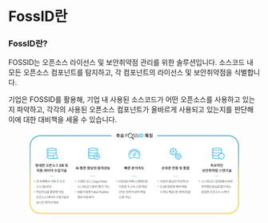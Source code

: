 # FossID란

### FossID란?

FOSSID는 오픈소스 라이선스 및 보안취약점 관리를 위한 솔루션입니다. 소스코드 내 모든 오픈소스 컴포넌트를 탐지하고, 각 컴포넌트의 라이선스 및 보안취약점을 식별합니다.

기업은 FOSSID를 활용해, 기업 내 사용된 소스코드가 어떤 오픈소스를 사용하고 있는지 파악하고, 각각의 사용된 오픈소스 컴포넌트가 올바르게 사용되고 있는지를 판단해 이에 대한 대비책을 세울 수 있습니다.

<figure><img src=".gitbook/assets/14.PNG" alt=""><figcaption></figcaption></figure>


